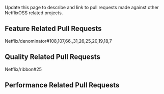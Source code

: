 Update this page to describe and link to pull requests made against other NetflixOSS related projects.

## Feature Related Pull Requests

Netflix/denominator#108,107,66,,31,26,25,20,19,18,7

## Quality Related Pull Requests

Netflix/ribbon#25

## Performance Related Pull Requests
